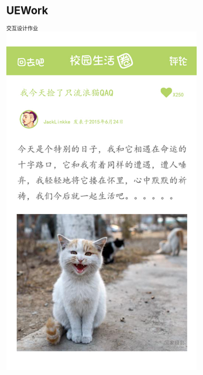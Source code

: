 ﻿# UEWork
交互设计作业
<img src="https://raw.githubusercontent.com/JackLinD/UEWork/master/%E8%AF%9D%E9%A2%98%E8%AF%A6%E6%83%85%E9%A1%B5.jpg">